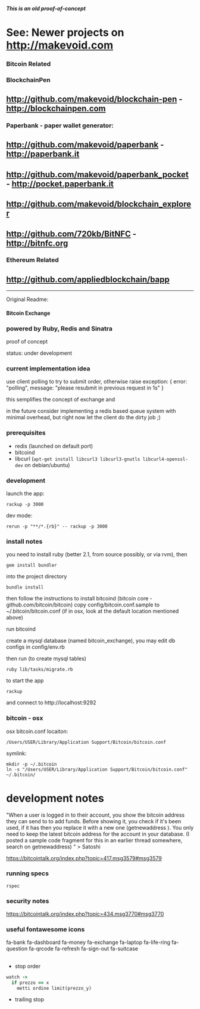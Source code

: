 ##### This is an old proof-of-concept

# See: Newer projects on http://makevoid.com

### Bitcoin Related

### BlockchainPen

## http://github.com/makevoid/blockchain-pen - http://blockchainpen.com

### Paperbank - paper wallet generator:

## http://github.com/makevoid/paperbank - http://paperbank.it

## http://github.com/makevoid/paperbank_pocket - http://pocket.paperbank.it
## http://github.com/makevoid/blockchain_explorer
## http://github.com/720kb/BitNFC - http://bitnfc.org


### Ethereum Related

## http://github.com/appliedblockchain/bapp




---

Original Readme:

#### Bitcoin Exchange

### powered by Ruby, Redis and Sinatra

proof of concept

status: under development


### current implementation idea

use client polling to try to submit order, otherwise raise exception: { error: "polling", message: "please resubmit in previous request in 1s" }

this semplifies the concept of exchange and

in the future consider implementing a redis based queue system with minimal overhead, but right now let the client do the dirty job ;)


### prerequisites

- redis (launched on default port)
- bitcoind
- libcurl (`apt-get install libcurl3 libcurl3-gnutls libcurl4-openssl-dev` on debian/ubuntu)

### development

launch the app:

    rackup -p 3000

dev mode:

    rerun -p "**/*.{rb}" -- rackup -p 3000


### install notes

you need to install ruby (better 2.1, from source possibly, or via rvm), then

    gem install bundler

into the project directory

    bundle install


then follow the instructions to install bitcoind (bitcoin core - github.com/bitcoin/bitcoin)
copy config/bitcoin.conf.sample to ~/.bitcoin/bitcoin.conf (if in osx, look at the default location mentioned above)

run bitcoind

create a mysql database (named bitcoin_exchange), you may edit db configs in config/env.rb


then run (to create mysql tables)

    ruby lib/tasks/migrate.rb

to start the app

    rackup

and connect to http://localhost:9292

### bitcoin - osx

osx bitcoin.conf locaiton:

    /Users/USER/Library/Application Support/Bitcoin/bitcoin.conf

symlink:

    mkdir -p ~/.bitcoin
    ln -s "/Users/USER/Library/Application Support/Bitcoin/bitcoin.conf" ~/.bitcoin/

# development notes

"When a user is logged in to their account, you show the bitcoin address they can send to to add funds.  Before showing it, you check if it's been used, if it has then you replace it with a new one (getnewaddress <username>).  You only need to keep the latest bitcoin address for the account in your database.  (I posted a sample code fragment for this in an earlier thread somewhere, search on getnewaddress)
" > Satoshi

https://bitcointalk.org/index.php?topic=417.msg3579#msg3579

### running specs

    rspec


### security notes

https://bitcointalk.org/index.php?topic=434.msg3770#msg3770


### useful fontawesome icons

fa-bank
fa-dashboard
fa-money
fa-exchange
fa-laptop
fa-life-ring
fa-question
fa-qrcode
fa-refresh
fa-sign-out
fa-suitcase

##


- stop order

```ruby
watch ->
  if prezzo == x
    metti ordine limit(prezzo_y)
```


- trailing stop
